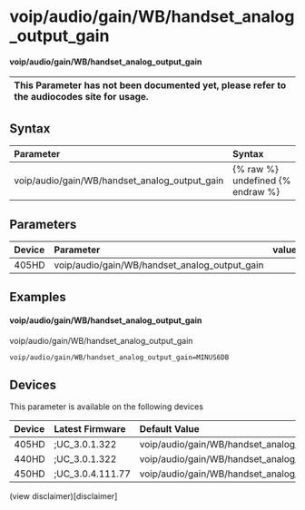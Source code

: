 ﻿---
description: voip/audio/gain/WB/handset_analog_output_gain
search:
    keywords: ['voip','audio','gain','WB','handset_analog_output_gain']
---

# voip/audio/gain/WB/handset_analog_output_gain

#### voip/audio/gain/WB/handset_analog_output_gain


| This Parameter has not been documented yet, please refer to the audiocodes site for usage.  |
| :--- |

## Syntax
| Parameter | Syntax |
| :--- | :--- |
|voip/audio/gain/WB/handset_analog_output_gain | {% raw %} undefined {% endraw %} |

## Parameters
|Device|Parameter|value|Description|
|:---|:---|:---|:---|
| 405HD | voip/audio/gain/WB/handset_analog_output_gain |  |  |

## Examples
#### voip/audio/gain/WB/handset_analog_output_gain

voip/audio/gain/WB/handset_analog_output_gain

```
voip/audio/gain/WB/handset_analog_output_gain=MINUS6DB
```

## Devices
This parameter is available on the following devices

| Device | Latest Firmware | Default Value |
|:---|:---|:---|
| 405HD | ;UC_3.0.1.322 | voip/audio/gain/WB/handset_analog_output_gain=MINUS6DB 
| 440HD | ;UC_3.0.1.322 | voip/audio/gain/WB/handset_analog_output_gain=0DB 
| 450HD | ;UC_3.0.4.111.77 | voip/audio/gain/WB/handset_analog_output_gain=0DB 

(view disclaimer)[disclaimer]
